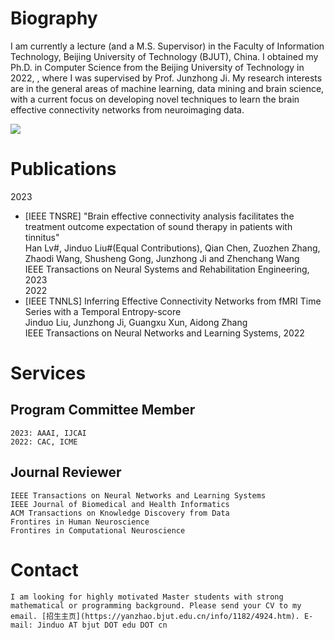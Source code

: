 # Biography

  I am currently a lecture (and a M.S. Supervisor) in the Faculty of Information Technology, Beijing University of Technology (BJUT), China. I obtained my Ph.D. in Computer Science from the Beijing University of Technology in 2022, , where I was supervised by Prof. Junzhong Ji. My research interests are in the general areas of machine learning, data mining and brain science, with a current focus on developing novel techniques to learn the brain effective connectivity networks from neuroimaging data.  
 
![](qrcode_for_gh_0d3e241c6f10_258.jpg)

# Publications

2023
  * [IEEE TNSRE] "Brain effective connectivity analysis facilitates the treatment outcome expectation of sound therapy in patients with tinnitus"  
     Han Lv#, Jinduo Liu#(Equal Contributions), Qian Chen, Zuozhen Zhang, Zhaodi Wang, Shusheng Gong, Junzhong Ji and Zhenchang Wang  
     IEEE Transactions on Neural Systems and Rehabilitation Engineering, 2023  
2022
  * [IEEE TNNLS] Inferring Effective Connectivity Networks from fMRI Time Series with a Temporal Entropy-score  
     Jinduo Liu, Junzhong Ji, Guangxu Xun, Aidong Zhang  
     IEEE Transactions on Neural Networks and Learning Systems, 2022  
     
# Services
## Program Committee Member
    2023: AAAI, IJCAI
    2022: CAC, ICME
    
## Journal Reviewer
    IEEE Transactions on Neural Networks and Learning Systems
    IEEE Journal of Biomedical and Health Informatics
    ACM Transactions on Knowledge Discovery from Data
    Frontires in Human Neuroscience
    Frontires in Computational Neuroscience
    
  
# Contact 
    I am looking for highly motivated Master students with strong mathematical or programming background. Please send your CV to my email. [招生主页](https://yanzhao.bjut.edu.cn/info/1182/4924.htm). E-mail: Jinduo AT bjut DOT edu DOT cn 
